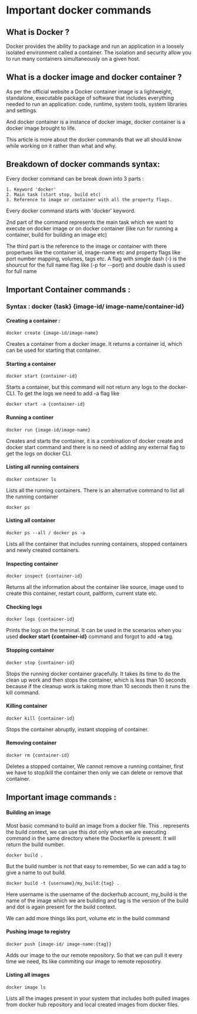 # Important docker commands


## What is Docker ?

Docker provides the ability to package and run an application in a loosely isolated environment called a container. The isolation and security allow you to run many containers simultaneously on a given host.

## What is a docker image and docker container ?

As per the official website a Docker container image is a lightweight, standalone, executable package of software that includes everything needed to run an application: code, runtime, system tools, system libraries and settings.

And docker container is a instance of docker image, docker container is a docker image brought to life.

This article is more about the docker commands that we all should know while working on it rather than what and why.


## Breakdown of docker commands syntax:

Every docker command can be break down into 3 parts : 

    1. Keyword 'docker'
    2. Main task (start stop, build etc)
    3. Reference to image or container with all the property flags.

Every docker command starts with 'docker' keyword.

2nd part of the command represents the main task which we want to execute on docker image or on docker container (like run for running a container, build for
building an image etc)

The third part is the reference to the image or container with there propertues like the container id, image-name etc and property flags like port number mapping, volumes, tags etc. A flag with simgle dash (-) is the shourcut for the full name flag like (-p for --port) and double dash is used for full name


## Important Container commands : 

### Syntax : docker {task} {image-id/ image-name/container-id}

#### Creating a container :

```docker
docker create {image-id/image-name}
```
Creates a container from a docker image. It returns a container id, which can be used for starting that container.


#### Starting a container

```docker
docker start {container-id}
```
Starts a container, but this command will not return any logs to the docker-CLI. To get the logs we need to add -a flag like

```docker
docker start -a {container-id}
```

#### Running a continer

```docker
docker run {image-id/image-name}
```
Creates and starts the container, it is a combination of docker create and docker start command and there is no need of adding any external flag to get the
logs on docker CLI.


#### Listing all running containers

```docker
docker container ls
```
Lists all the running containers. There is an alternative command to list all the running container

```docker
docker ps
````

#### Listing all container

```docker
docker ps --all / docker ps -a
```
Lists all the container that includes running containers, stopped containers and newly created containers.

#### Inspecting container

```docker
docker inspect {container-id}
```
Returns all the information about the container like source, image used to create this container, restart count, paltform, current state etc.

#### Checking logs

```docker
docker logs {container-id}
```
Prints the logs on the terminal. It can be used in the scenarios when you used <b> docker start {container-id}</b> command and forgot to add <b> -a </b> tag.

#### Stopping container

```docker
docker stop {container-id}
```
Stops the running docker container gracefully. It takes its time to do the clean up work and then stops the container, which is less than 10 seconds because if
the cleanup work is taking more than 10 seconds then it runs the kill command.

#### Killing container

```docker
docker kill {container-id}
```
Stops the container abruptly, instant stopping of container.

#### Removing container

```docker
docker rm {container-id}
```
Deletes a stopped container, We cannot remove a running container, first we have to stop/kill the container then only we can delete or remove that container.



## Important image commands :


#### Building an image
Most basic command to build an image from a docker file. This . represents the build context, we can use this dot only when we are executing command in the same directory where the Dockerfile is present. It will return the build number.

```docker
docker build .
```

But the build number is not that easy to remember, So we can add a tag to give a name to out build.

```docker
docker build -t {username}/my_build:{tag} .
```
Here username is the username of the dockerhub account, my_build is the name of the image which we are building and tag is the version of the build and 
dot is again present for the build context.

We can add more things liks port, volume etc in the build command

#### Pushing image to registry

```docker
docker push {image-id/ image-name:{tag}}
```
Adds our image to the our remote repository. So that we can pull it every time we need, Its like commiting our image to remote reposotiry.

#### Listing all images

```docker
docker image ls
```

Lists all the images present in your system that includes both pulled images from docker hub repository and local created images from docker files.


